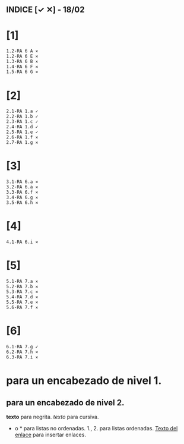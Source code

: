 ## **INDICE [✓ ✕] - 18/02**

# [1]
	1.2-RA 6 A ✕
	1.2-RA 6 E ✕
	1.3-RA 6 B ✕
	1.4-RA 6 F ✕
	1.5-RA 6 G ✕

# [2]
	2.1-RA 1.a ✓
	2.2-RA 1.b ✓
	2.3-RA 1.c ✓
	2.4-RA 1.d ✓
	2.5-RA 1.e ✓
	2.6-RA 1.f ✕
	2.7-RA 1.g ✕

# [3]
	3.1-RA 6.a ✕
	3.2-RA 6.a ✕
	3.3-RA 6.f ✕
	3.4-RA 6.g ✕
	3.5-RA 6.h ✕

# [4]
	4.1-RA 6.i ✕

# [5]
	5.1-RA 7.a ✕
	5.2-RA 7.b ✕
	5.3-RA 7.c ✕
	5.4-RA 7.d ✕
	5.5-RA 7.e ✕
	5.6-RA 7.f ✕

# [6] 
	6.1-RA 7.g ✓
	6.2-RA 7.h ✕
	6.3-RA 7.i ✕


# para un encabezado de nivel 1.
## para un encabezado de nivel 2.
**texto** para negrita.
*texto* para cursiva.
- o * para listas no ordenadas.
1., 2. para listas ordenadas.
[Texto del enlace](URL) para insertar enlaces.